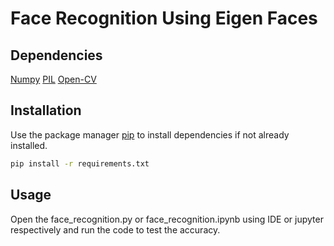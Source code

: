 # Face Recognition Using Eigen Faces

## Dependencies
[Numpy](https://numpy.org/)
[PIL](https://pypi.org/project/Pillow/)
[Open-CV](https://pypi.org/project/opencv-python/)

## Installation

Use the package manager [pip](https://pip.pypa.io/en/stable/) to install dependencies if not already installed.

```bash
pip install -r requirements.txt
```

## Usage
Open the face_recognition.py or face_recognition.ipynb using IDE or jupyter respectively and run the code to test the accuracy.


